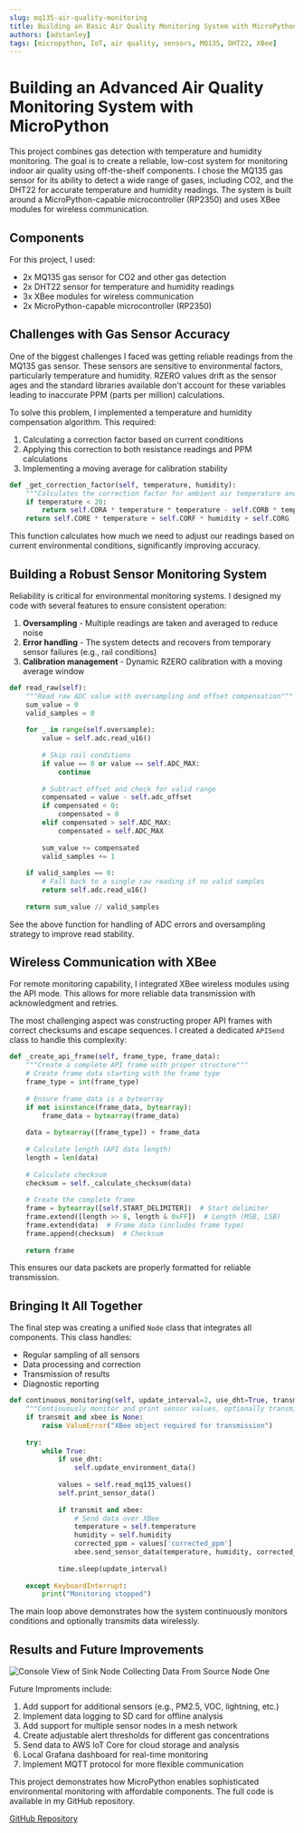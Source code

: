 ```yaml
---
slug: mq135-air-quality-monitoring
title: Building an Basic Air Quality Monitoring System with MicroPython
authors: [adstanley]
tags: [micropython, IoT, air quality, sensors, MQ135, DHT22, XBee]
---
```


# Building an Advanced Air Quality Monitoring System with MicroPython

This project combines gas detection with temperature and humidity monitoring. The goal is to create a reliable, low-cost system for monitoring indoor air quality using off-the-shelf components. I chose the MQ135 gas sensor for its ability to detect a wide range of gases, including CO2, and the DHT22 for accurate temperature and humidity readings. The system is built around a MicroPython-capable microcontroller (RP2350) and uses XBee modules for wireless communication.

## Components

For this project, I used:

- 2x MQ135 gas sensor for CO2 and other gas detection
- 2x DHT22 sensor for temperature and humidity readings
- 3x XBee modules for wireless communication
- 2x MicroPython-capable microcontroller (RP2350)


## Challenges with Gas Sensor Accuracy

One of the biggest challenges I faced was getting reliable readings from the MQ135 gas sensor. These sensors are sensitive to environmental factors, particularly temperature and humidity. RZERO values drift as the sensor ages and the standard libraries available don't account for these variables leading to inaccurate PPM (parts per million) calculations.

To solve this problem, I implemented a temperature and humidity compensation algorithm. This required:

1. Calculating a correction factor based on current conditions
2. Applying this correction to both resistance readings and PPM calculations
3. Implementing a moving average for calibration stability

```python
def _get_correction_factor(self, temperature, humidity):
    """Calculates the correction factor for ambient air temperature and relative humidity"""
    if temperature < 20:
        return self.CORA * temperature * temperature - self.CORB * temperature + self.CORC - (humidity - 33.) * self.CORD
    return self.CORE * temperature + self.CORF * humidity + self.CORG
```

This function calculates how much we need to adjust our readings based on current environmental conditions, significantly improving accuracy.

<!-- truncate -->

## Building a Robust Sensor Monitoring System

Reliability is critical for environmental monitoring systems. I designed my code with several features to ensure consistent operation:

1. **Oversampling** - Multiple readings are taken and averaged to reduce noise
2. **Error handling** - The system detects and recovers from temporary sensor failures (e.g., rail conditions)
3. **Calibration management** - Dynamic RZERO calibration with a moving average window

```python
def read_raw(self):
    """Read raw ADC value with oversampling and offset compensation"""
    sum_value = 0
    valid_samples = 0
    
    for _ in range(self.oversample):
        value = self.adc.read_u16()
        
        # Skip rail conditions
        if value == 0 or value == self.ADC_MAX:
            continue
            
        # Subtract offset and check for valid range
        compensated = value - self.adc_offset
        if compensated < 0:
            compensated = 0
        elif compensated > self.ADC_MAX:
            compensated = self.ADC_MAX
            
        sum_value += compensated
        valid_samples += 1
            
    if valid_samples == 0:
        # Fall back to a single raw reading if no valid samples
        return self.adc.read_u16()
        
    return sum_value // valid_samples
```

See the above function for handling of ADC errors and oversampling strategy to improve read stability.

## Wireless Communication with XBee

For remote monitoring capability, I integrated XBee wireless modules using the API mode. This allows for more reliable data transmission with acknowledgment and retries.

The most challenging aspect was constructing proper API frames with correct checksums and escape sequences. I created a dedicated `APISend` class to handle this complexity:

```python
def _create_api_frame(self, frame_type, frame_data):
    """Create a complete API frame with proper structure"""
    # Create frame data starting with the frame type
    frame_type = int(frame_type)
    
    # Ensure frame_data is a bytearray
    if not isinstance(frame_data, bytearray):
        frame_data = bytearray(frame_data)
    
    data = bytearray([frame_type]) + frame_data
    
    # Calculate length (API data length)
    length = len(data)
    
    # Calculate checksum
    checksum = self._calculate_checksum(data)
    
    # Create the complete frame
    frame = bytearray([self.START_DELIMITER])  # Start delimiter
    frame.extend([length >> 8, length & 0xFF])  # Length (MSB, LSB)
    frame.extend(data)  # Frame data (includes frame type)
    frame.append(checksum)  # Checksum
    
    return frame
```

This ensures our data packets are properly formatted for reliable transmission.

## Bringing It All Together

The final step was creating a unified `Node` class that integrates all components. This class handles:

- Regular sampling of all sensors
- Data processing and correction
- Transmission of results
- Diagnostic reporting

```python
def continuous_monitoring(self, update_interval=2, use_dht=True, transmit=False, xbee=None):
    """Continuously monitor and print sensor values, optionally transmit data"""
    if transmit and xbee is None:
        raise ValueError("XBee object required for transmission")
        
    try:
        while True:
            if use_dht:
                self.update_environment_data()
            
            values = self.read_mq135_values()
            self.print_sensor_data()
            
            if transmit and xbee:
                # Send data over XBee
                temperature = self.temperature
                humidity = self.humidity
                corrected_ppm = values['corrected_ppm']
                xbee.send_sensor_data(temperature, humidity, corrected_ppm)
                
            time.sleep(update_interval)
            
    except KeyboardInterrupt:
        print("Monitoring stopped")
```

The main loop above demonstrates how the system continuously monitors conditions and optionally transmits data wirelessly.

## Results and Future Improvements


![Console View of Sink Node Collecting Data From Source Node One](@site/blog/2025-04-20/img/monitoring-results.png)

Future Improments include:

1. Add support for additional sensors (e.g., PM2.5, VOC, lightning, etc.)
2. Implement data logging to SD card for offline analysis
3. Add support for multiple sensor nodes in a mesh network
4. Create adjustable alert thresholds for different gas concentrations
5. Send data to AWS IoT Core for cloud storage and analysis
6. Local Grafana dashboard for real-time monitoring
7. Implement MQTT protocol for more flexible communication

This project demonstrates how MicroPython enables sophisticated environmental monitoring with affordable components. The full code is available in my GitHub repository.

[GitHub Repository](https://github.com/adstanley/Cell_Final_Project)